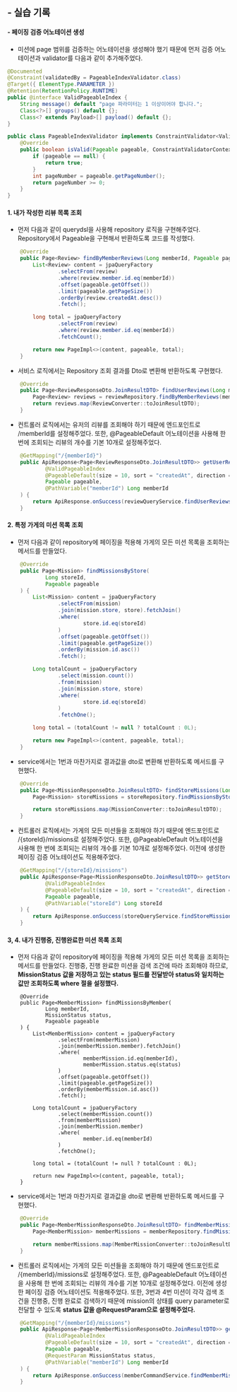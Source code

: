 ## - 실습 기록

#### - 페이징 검증 어노테이션 생성

- 미션에 page 범위를 검증하는 어노테이션을 생성해야 했기 때문에 먼저 검증 어노테이션과 validator를 다음과 같이 추가해주었다.

``` java
@Documented
@Constraint(validatedBy = PageableIndexValidator.class)
@Target({ ElementType.PARAMETER })
@Retention(RetentionPolicy.RUNTIME)
public @interface ValidPageableIndex {
    String message() default "page 파라미터는 1 이상이어야 합니다.";
    Class<?>[] groups() default {};
    Class<? extends Payload>[] payload() default {};
}
```

``` java
public class PageableIndexValidator implements ConstraintValidator<ValidPageableIndex, Pageable> {
    @Override
    public boolean isValid(Pageable pageable, ConstraintValidatorContext context) {
        if (pageable == null) {
            return true;
        }
        int pageNumber = pageable.getPageNumber();
        return pageNumber >= 0;
    }
}
```

#### 1. 내가 작성한 리뷰 목록 조회

- 먼저 다음과 같이 querydsl을 사용해 repository 로직을 구현해주었다. Repository에서 Pageable을 구현해서 반환하도록 코드를 작성했다.

``` java
    @Override
    public Page<Review> findByMemberReviews(Long memberId, Pageable pageable) {
        List<Review> content = jpaQueryFactory
                .selectFrom(review)
                .where(review.member.id.eq(memberId))
                .offset(pageable.getOffset())
                .limit(pageable.getPageSize())
                .orderBy(review.createdAt.desc())
                .fetch();

        long total = jpaQueryFactory
                .selectFrom(review)
                .where(review.member.id.eq(memberId))
                .fetchCount();

        return new PageImpl<>(content, pageable, total);
    }
```

- 서비스 로직에서는 Repository 조회 결과를 Dto로 변환해 반환하도록 구현했다.

``` java
    @Override
    public Page<ReviewResponseDto.JoinResultDTO> findUserReviews(Long memberId, Pageable pageable) {
        Page<Review> reviews = reviewRepository.findByMemberReviews(memberId, pageable);
        return reviews.map(ReviewConverter::toJoinResultDTO);
    }
```

- 컨트롤러 로직에서는 유저의 리뷰를 조회해야 하기 때문에 엔드포인트로 /memberId를 설정해주었다. 또한, @PageableDefault 어노테이션을 사용해 한 번에 조회되는 리뷰의 개수를 기본 10개로 설정해주었다.


``` java
    @GetMapping("/{memberId}")
    public ApiResponse<Page<ReviewResponseDto.JoinResultDTO>> getUserReviews(
            @ValidPageableIndex
            @PageableDefault(size = 10, sort = "createdAt", direction = Sort.Direction.DESC)
            Pageable pageable,
            @PathVariable("memberId") Long memberId
    ) {
        return ApiResponse.onSuccess(reviewQueryService.findUserReviews(memberId, pageable));
    }
```

#### 2. 특정 가게의 미션 목록 조회

- 먼저 다음과 같이 repository에 페이징을 적용해 가게의 모든 미션 목록을 조회하는 메서드를 만들었다.

``` java
    @Override
    public Page<Mission> findMissionsByStore(
            Long storeId,
            Pageable pageable
    ) {
        List<Mission> content = jpaQueryFactory
                .selectFrom(mission)
                .join(mission.store, store).fetchJoin()
                .where(
                        store.id.eq(storeId)
                )
                .offset(pageable.getOffset())
                .limit(pageable.getPageSize())
                .orderBy(mission.id.asc())
                .fetch();

        Long totalCount = jpaQueryFactory
                .select(mission.count())
                .from(mission)
                .join(mission.store, store)
                .where(
                        store.id.eq(storeId)
                )
                .fetchOne();

        long total = (totalCount != null ? totalCount : 0L);

        return new PageImpl<>(content, pageable, total);
    }
```

- service에서는 1번과 마찬가지로 결과값을 dto로 변환해 반환하도록 메서드를 구현했다.

``` java
    @Override
    public Page<MissionResponseDto.JoinResultDTO> findStoreMissions(Long storeId, Pageable pageable) {
        Page<Mission> storeMissions = storeRepository.findMissionsByStore(storeId, pageable);

        return storeMissions.map(MissionConverter::toJoinResultDTO);
    }
```

- 컨트롤러 로직에서는 가게의 모든 미션들을 조회해야 하기 때문에 엔드포인트로 /{storeId}/missions로 설정해주었다. 또한, @PageableDefault 어노테이션을 사용해 한 번에 조회되는 리뷰의 개수를 기본 10개로 설정해주었다. 이전에 생성한 페이징 검증 어노테이션도 적용해주었다.

``` java
    @GetMapping("/{storeId}/missions")
    public ApiResponse<Page<MissionResponseDto.JoinResultDTO>> getStoreMissions(
            @ValidPageableIndex
            @PageableDefault(size = 10, sort = "createdAt", direction = Sort.Direction.DESC)
            Pageable pageable,
            @PathVariable("storeId") Long storeId
    ) {
        return ApiResponse.onSuccess(storeQueryService.findStoreMissions(storeId, pageable));
    }
```

#### 3, 4. 내가 진행중, 진행완료한 미션 목록 조회

- 먼저 다음과 같이 repository에 페이징을 적용해 가게의 모든 미션 목록을 조회하는 메서드를 만들었다. 진행중, 진행 완료한 미션을 검색 조건에 따라 조회해야 하므로, **MissionStatus 값을 저장하고 있는 status 필드를 전달받아 status와 일치하는 값만 조회하도록 where 절을 설정했다.**

```
    @Override
    public Page<MemberMission> findMissionsByMember(
            Long memberId,
            MissionStatus status,
            Pageable pageable
    ) {
        List<MemberMission> content = jpaQueryFactory
                .selectFrom(memberMission)
                .join(memberMission.member).fetchJoin()
                .where(
                        memberMission.id.eq(memberId),
                        memberMission.status.eq(status)
                )
                .offset(pageable.getOffset())
                .limit(pageable.getPageSize())
                .orderBy(memberMission.id.asc())
                .fetch();

        Long totalCount = jpaQueryFactory
                .select(memberMission.count())
                .from(memberMission)
                .join(memberMission.member)
                .where(
                        member.id.eq(memberId)
                )
                .fetchOne();

        long total = (totalCount != null ? totalCount : 0L);

        return new PageImpl<>(content, pageable, total);
    }
```

- service에서는 1번과 마찬가지로 결과값을 dto로 변환해 반환하도록 메서드를 구현했다.

``` java
    @Override
    public Page<MemberMissionResponseDto.JoinResultDTO> findMemberMissions(Long memberId, MissionStatus status, Pageable pageable) {
        Page<MemberMission> memberMissions = memberRepository.findMissionsByMember(memberId, status, pageable);

        return memberMissions.map(MemberMissionConverter::toJoinResultDTO);
    }
```

- 컨트롤러 로직에서는 가게의 모든 미션들을 조회해야 하기 때문에 엔드포인트로 /{memberId}/missions로 설정해주었다. 또한, @PageableDefault 어노테이션을 사용해 한 번에 조회되는 리뷰의 개수를 기본 10개로 설정해주었다. 이전에 생성한 페이징 검증 어노테이션도 적용해주었다. 또한, 3번과 4번 미션이 각각 검색 조건을 진행중, 진행 완료로 검색하기 때문에 mission의 상태를 query parameter로 전달할 수 있도록 **status 값을 @RequestParam으로 설정해주었다.**

``` java
    @GetMapping("/{memberId}/missions")
    public ApiResponse<Page<MemberMissionResponseDto.JoinResultDTO>> getMemberMissions(
            @ValidPageableIndex
            @PageableDefault(size = 10, sort = "createdAt", direction = Sort.Direction.DESC)
            Pageable pageable,
            @RequestParam MissionStatus status,
            @PathVariable("memberId") Long memberId
    ) {
        return ApiResponse.onSuccess(memberCommandService.findMemberMissions(memberId, status, pageable));
    }
```